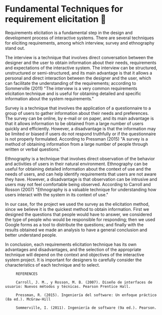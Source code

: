# Fundamental Techniques for requirement elicitation 📝

Requirements elicitation is a fundamental step in the design and development process of interactive systems. There are several techniques for eliciting requirements, among which interview, survey and ethnography stand out.

The interview is a technique that involves direct conversation between the designer and the user to obtain information about their needs, requirements and expectations of the interactive system. The interview can be structured, unstructured or semi-structured, and its main advantage is that it allows a personal and direct interaction between the designer and the user, which can facilitate the understanding of the requirements; according to Sommerville (2011) "The interview is a very common requirements elicitation technique and is useful for obtaining detailed and specific information about the system requirements."

Survey is a technique that involves the application of a questionnaire to a group of users to gather information about their needs and preferences. The survey can be online, by e-mail or on paper, and its main advantage is that it allows information to be obtained from a large number of users quickly and efficiently. However, a disadvantage is that the information may be limited or biased if users do not respond truthfully or if the questionnaire is not properly formulated. According to Pressman (2015) "A survey is a method of obtaining information from a large number of people through written or verbal questions."

Ethnography is a technique that involves direct observation of the behavior and activities of users in their natural environment. Ethnography can be useful for obtaining detailed information about the context of use and the needs of users, and can help identify requirements that users are not aware they have. However, a disadvantage is that observation can be intrusive and users may not feel comfortable being observed. According to Carroll and Rosson (2007) "Ethnography is a valuable technique for understanding how users interact with the system in its context of use."

In our case, for the project we used the survey as the elicitation method, since we believe it is the quickest method to obtain information. First we designed the questions that people would have to answer, we considered the type of people who would be responsible for responding; then we used Google forms as a tool to distribute the questions; and finally with the results obtained we made an analysis to have a general conclusion and better understand people.

In conclusion, each requirements elicitation technique has its own advantages and disadvantages, and the selection of the appropriate technique will depend on the context and objectives of the interactive system project. It is important for designers to carefully consider the characteristics of each technique and to select.

         REFERENCES 
         
         Carroll, J. M., y Rosson, M. B. (2007). Diseño de interfaces de usuario: Nuevos métodos y técnicas. Pearson Prentice Hall.
         
         Pressman, R. (2015). Ingeniería del software: Un enfoque práctico (8a ed.). McGraw-Hill
         
         Sommerville, I. (2011). Ingeniería de software (9a ed.). Pearson.
